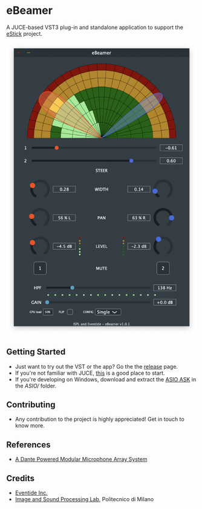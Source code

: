 # eBeamer 
A JUCE-based VST3 plug-in and standalone application to support the [eStick](https://www.facebook.com/estickproject) project.

![The eBeamer](docs/gui.png)

## Getting Started
- Just want to try out the VST or the app? Go the the [release](releases/) page.
- If you're not familiar with JUCE, [this](https://juce.com/learn) is a good place to start.
- If you're developing on Windows, download and extract the [ASIO ASK](https://www.steinberg.net/en/company/developers.html) in the *ASIO/* folder.

## Contributing
- Any contribution to the project is highly appreciated! Get in touch to know more.

## References
- [A Dante Powered Modular Microphone Array System](http://www.aes.org/e-lib/browse.cfm?elib=19743)

## Credits
- [Eventide Inc.](https://www.eventideaudio.com/)
- [Image and Sound Processing Lab](http://ispl.deib.polimi.it/), Politecnico di Milano